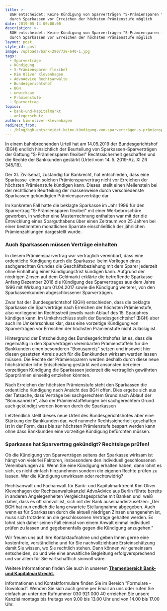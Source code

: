 ```yaml
---
title: >-
  BGH entscheidet: Keine Kündigung von Sparverträgen "S-Prämiensparen flexibel"
  durch Sparkassen vor Erreichen der höchsten Prämienstufe möglich
date: 2019-05-14 00:00:00
description: >-
  BGH entscheidet: Keine Kündigung von Sparverträgen "S-Prämiensparen flexibel"
  durch Sparkassen vor Erreichen der höchsten Prämienstufe möglich
layout: post
style_id: post
image: /uploads/bank-2907728-640-1.jpg
tags:
  - Sparverträge
  - Kündigung
  - S-Prämiensparen flexibel
  - Kim Oliver Klevenhagen
  - AdvoAdvice Rechtsanwälte
  - Bundesgerichtshof
  - BGH
  - unwirksam
  - Prämienstufe
  - Sparvertrag
topics:
  - bank-und-kapitalmarkt
  - anlegerschutz
author: kim-oliver-klevenhagen
redirect_from: 
  - /blog/bgh-entscheidet-keine-kündigung-von-sparverträgen-s-prämiensparen-flexibel-durch-sparkassen-vor-erreichen-der-höchsten-prämienstufe-möglich/
---
```


In einem bahnbrechenden Urteil hat am 14.05.2019 der Bundesgerichtshof (BGH) endlich hinsichtlich der Beurteilung von Sparkassen-Sparvertr&auml;gen der Gattung "S-Pr&auml;miensparen flexibel" Rechtssicherheit geschaffen und die Rechte der Bankkunden gest&auml;rkt (Urteil vom 14. 5. 2019-Az. XI ZR 345/18).

Der XI. Zivilsenat, zust&auml;ndig f&uuml;r Bankrecht, hat entschieden, dass eine Sparkasse&nbsp; einen solchen Pr&auml;miensparvertrag nicht vor Erreichen der h&ouml;chsten Pr&auml;mienstufe k&uuml;ndigen kann. Dieses&nbsp; stellt einen Meilenstein bei der rechtlichen Beurteilung der massenweise durch verschiedenste Sparkassen gek&uuml;ndigten Pr&auml;miensparvertr&auml;ge dar.

Im konkreten Fall hatte die beklagte Sparkasse im Jahr 1996 f&uuml;r den Sparvertrag "S-Pr&auml;miensparen flexibel" mit einer Werbebrosch&uuml;re geworben, in welcher eine Musterrechnung enthalten war mit der die Entwicklung eines Sparguthabens &uuml;ber einen Zeitraum von 25 Jahren bei einer bestimmten monatlichen Sparrate einschlie&szlig;lich der j&auml;hrlichen Pr&auml;mienzahlungen dargestellt wurde.

### Auch Sparkassen m&uuml;ssen Vertr&auml;ge einhalten

In diesem Pr&auml;miensparvertrag war vertraglich vereinbart, dass eine ordentliche K&uuml;ndigung durch die Sparkasse&nbsp; beim Vorliegen eines sachgerechten Grundes die Gesch&auml;ftsbeziehung mit dem Sparer jederzeit ohne Einhaltung einer K&uuml;ndigungsfrist k&uuml;ndigen kann. Aufgrund der niedrigen Zinsen auf dem Geldmarkt erkl&auml;rte die betreffende Sparkasse Anfang Dezember 2016 die K&uuml;ndigung des Sparvertrages aus dem Jahre 1996 mit Wirkung zum 01.04.2017 sowie die K&uuml;ndigung weiterer, von den Sparkassenkunden abgeschlossener Sparvertr&auml;gen.

Zwar hat der Bundesgerichtshof (BGH) entschieden, dass die beklagte Sparkasse die Sparvertr&auml;ge nach Erreichen der h&ouml;chsten Pr&auml;mienstufe, also vorliegend im Rechtsstreit jeweils nach Ablauf des 15. Sparjahres k&uuml;ndigen kann. Im Umkehrschluss stellt der Bundesgerichtshof (BGH) aber auch im Umkehrschluss klar, dass eine vorzeitige K&uuml;ndigung von Sparvertr&auml;gen vor Erreichen der h&ouml;chsten Pr&auml;mienstufe nicht zul&auml;ssig ist.

Hintergrund der Entscheidung des Bundesgerichtshofes ist es, dass die regelm&auml;&szlig;ig in den Sparvertr&auml;gen vereinbarten Pr&auml;mienstaffeln f&uuml;r die Bankkunden einen besonderen "Bonusanreiz" setzen und insoweit hier diesen gesetzten Anreiz auch f&uuml;r die Bankkunden wirksam werden lassen m&uuml;ssen. Die Rechte der Pr&auml;miensparern werden deshalb durch diese neue h&ouml;chstrichterliche Entscheidung gest&auml;rkt weil ansonsten bei einer vorzeitigen K&uuml;ndigung die Sparkassen jederzeit die vertraglich gew&auml;hrten Sparpr&auml;mien einseitig entziehen k&ouml;nnten.

Nach Erreichen der h&ouml;chsten Pr&auml;mienstufe steht den Sparkassen die ordentliche K&uuml;ndigung nach Ansicht des BGH offen. Dies ergebe sich aus der Tatsache, dass Vertr&auml;ge bei sachgerechtem Grund nach Ablauf der "Bonusanreize", also der Pr&auml;mienstaffelungen bei sachgerechtem Grund auch gek&uuml;ndigt werden k&ouml;nnen durch die Sparkassen

Letztendlich stellt dieses neue Urteil des Bundesgerichtshofes aber eine St&auml;rkung der Bankkunden dar, weil nunmehr Rechtssicherheit geschaffen ist in der Form, dass bis zur h&ouml;chsten Pr&auml;mienstufe bespart werden kann ohne dass Bankkunden eine vorzeitige K&uuml;ndigung bef&uuml;rchten m&uuml;ssen.

### Sparkasse hat Sparvertrag gek&uuml;ndigt? Rechtslage pr&uuml;fen\!

Ob die K&uuml;ndigung von Sparvertr&auml;gen seitens der Sparkasse wirksam ist h&auml;ngt von vielerlei Faktoren, insbesondere den individuell geschlossenen Vereinbarungen ab. Wenn Sie eine K&uuml;ndigung erhalten haben, dann lohnt es sich, es nicht einfach hinzunehmen sondern die eigenen Rechte pr&uuml;fen zu lassen. War die K&uuml;ndigung unwirksam oder rechtswidrig?

Rechtsanwalt und Fachanwalt f&uuml;r Bank- und Kapitalmarktrecht Kim Oliver Klevenhagen der Rechtsanwaltskanzlei AdvoAdvice aus Berlin f&uuml;hrte bereits in anderen Angelegenheiten Vergleichsgespr&auml;che mit Banken und&nbsp; wei&szlig; daher, dass es oft sinnvoll ist, sich mit der Bank auseinanderzusetzen: „Der BGH hat nun endlich die lang erwartete Stellungnahme abgegeben. Auch wenn es f&uuml;r Sparkassen durch die aktuell niedrigen Zinsen unangenehm ist, muss sich trotzdem an die geschlossenen Vertr&auml;ge gehalten werden. Es lohnt sich daher seinen Fall einmal von einem Anwalt einmal individuell pr&uuml;fen zu lassen und gegebenenfalls gegen die K&uuml;ndigung anzugehen."

Wir freuen uns auf Ihre Kontaktaufnahme und geben Ihnen gerne eine kostenfreie, verst&auml;ndliche und f&uuml;r Sie nachvollziehbare Ersteinsch&auml;tzung damit Sie wissen, wo Sie rechtlich stehen. Dann k&ouml;nnen wir gemeinsam entscheiden, ob und wie eine anwaltliche Begleitung erfolgversprechend und vor allem f&uuml;r Sie wirtschaftlich sinnvoll w&auml;re.

Weitere Informationen finden Sie auch in unserem [**Themenbereich Bank- und Kapitalmarktrecht.**](https://advoadvice.de/themen/bank-und-kapitalmarkt/)

Informationen und Kontaktformulare finden Sie im Bereich ”Formulare - Download”. Wenden Sie sich auch gerne per Email an uns oder rufen Sie einfach an unter der Rufnummer 030 921 000 40 erreichen Sie unsere Kanzlei montags bis freitags von 9.00 bis 13.00 Uhr und von 14.00 bis 17.00 Uhr.&nbsp;